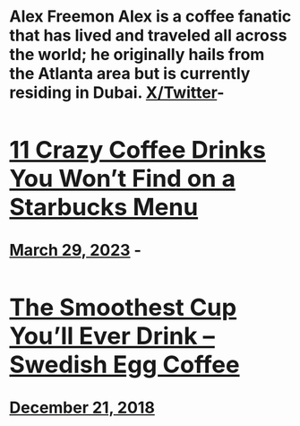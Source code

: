 # Alex Freemon Alex is a coffee fanatic that has lived and traveled all across the world; he originally hails from the Atlanta area but is currently residing in Dubai. [X/Twitter](https://x.com/TheFreemon)- [<h2>11 Crazy Coffee Drinks You Won’t Find on a Starbucks Menu</h2>March 29, 2023](https://ineedcoffee.com/11-crazy-coffee-drinks-you-wont-find-on-a-starbucks-menu/) - [<h2>The Smoothest Cup You’ll Ever Drink – Swedish Egg Coffee</h2>December 21, 2018](https://ineedcoffee.com/the-smoothest-cup-youll-ever-drink-swedish-egg-coffee/)